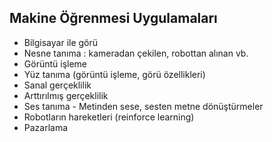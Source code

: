 

## Makine Öğrenmesi Uygulamaları

- Bilgisayar ile görü 
- Nesne tanıma : kameradan çekilen, robottan alınan vb.
- Görüntü işleme
- Yüz tanıma (görüntü işleme, görü özellikleri)
- Sanal gerçeklilik
- Arttırılmış gerçeklilik
- Ses tanıma - Metinden sese, sesten metne dönüştürmeler
- Robotların hareketleri (reinforce learning)
- Pazarlama